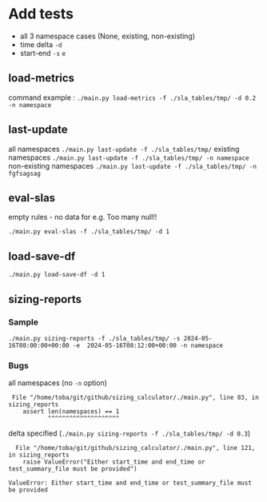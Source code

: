 # Add tests

* all 3 namespace cases (None, existing, non-existing)
* time delta `-d`
* start-end `-s` `e`

## load-metrics

command example :  `./main.py load-metrics -f ./sla_tables/tmp/ -d 0.2 -n namespace`

## last-update

all namespaces `./main.py last-update -f ./sla_tables/tmp/`
existing namespaces `./main.py last-update -f ./sla_tables/tmp/ -n namespace`
non-existing namespaces `./main.py last-update -f ./sla_tables/tmp/ -n fgfsagsag`

## eval-slas
empty rules - no data for e.g.
Too many null!!

`./main.py eval-slas -f ./sla_tables/tmp/ -d 1`

## load-save-df

`./main.py load-save-df -d 1`

## sizing-reports

### Sample
`./main.py sizing-reports -f ./sla_tables/tmp/ -s 2024-05-16T08:00:00+00:00 -e  2024-05-16T08:12:00+00:00 -n namespace`

### Bugs
all namespaces (no `-n` option)

```text
 File "/home/toba/git/github/sizing_calculator/./main.py", line 83, in sizing_reports
    assert len(namespaces) == 1
           ^^^^^^^^^^^^^^^^^^^^
```

delta specified (`./main.py sizing-reports -f ./sla_tables/tmp/ -d 0.3`)

```text
  File "/home/toba/git/github/sizing_calculator/./main.py", line 121, in sizing_reports
    raise ValueError("Either start_time and end_time or test_summary_file must be provided")

ValueError: Either start_time and end_time or test_summary_file must be provided
```

